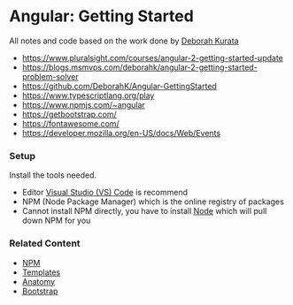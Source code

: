 # Angular: Getting Started

All notes and code based on the work done by [Deborah Kurata](https://app.pluralsight.com/profile/author/deborah-kurata)

* https://www.pluralsight.com/courses/angular-2-getting-started-update
* https://blogs.msmvps.com/deborahk/angular-2-getting-started-problem-solver
* https://github.com/DeborahK/Angular-GettingStarted
* https://www.typescriptlang.org/play
* https://www.npmjs.com/~angular
* https://getbootstrap.com/
* https://fontawesome.com/
* https://developer.mozilla.org/en-US/docs/Web/Events

### Setup

Install the tools needed.

* Editor [Visual Studio (VS) Code](https://code.visualstudio.com/) is recommend
* NPM (Node Package Manager) which is the online registry of packages
* Cannot install NPM directly, you have to install [Node](https://nodejs.org/en/download) which will pull down NPM for you

### Related Content

* [NPM](npm.md)
* [Templates](templates.md)
* [Anatomy](anatomy.md)
* [Bootstrap](bootstrap.md)





